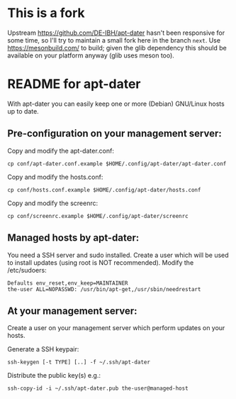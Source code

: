 This is a fork
==============

Upstream <https://github.com/DE-IBH/apt-dater> hasn't been responsive for some time, so I'll try to maintain a small fork here in the branch `next`.
Use <https://mesonbuild.com/> to build; given the glib dependency this should be available on your platform anyway (glib uses meson too).

README for apt-dater
====================

With apt-dater you can easily keep one or more (Debian) GNU/Linux
hosts up to date.

Pre-configuration on your management server:
--------------------------------------------

  Copy and modify the apt-dater.conf:

    cp conf/apt-dater.conf.example $HOME/.config/apt-dater/apt-dater.conf

  Copy and modify the hosts.conf:

    cp conf/hosts.conf.example $HOME/.config/apt-dater/hosts.conf

  Copy and modify the screenrc:

    cp conf/screenrc.example $HOME/.config/apt-dater/screenrc


Managed hosts by apt-dater:
---------------------------

  You need a SSH server and sudo installed. Create a user which will
  be used to install updates (using root is NOT recommended).
  Modify the /etc/sudoers:

	Defaults env_reset,env_keep=MAINTAINER
	the-user ALL=NOPASSWD: /usr/bin/apt-get,/usr/sbin/needrestart


At your management server:
--------------------------

  Create a user on your management server which perform updates on your
  hosts.

  Generate a SSH keypair:

    ssh-keygen [-t TYPE] [..] -f ~/.ssh/apt-dater

  Distribute the public key(s) e.g.:

    ssh-copy-id -i ~/.ssh/apt-dater.pub the-user@managed-host

